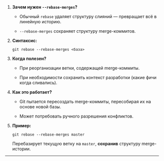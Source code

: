 

1. **Зачем нужен `--rebase-merges`?**
    
    - Обычный `rebase` удаляет структуру слияний — превращает всё в линейную историю.
        
    - `--rebase-merges` сохраняет структуру merge-коммитов.
        
2. **Синтаксис:**
    
    ```
    git rebase --rebase-merges <база>
    ```
    
3. **Когда полезен?**
    
    - При реорганизации ветки, содержащей merge-коммиты.
        
    - При необходимости сохранить контекст разработки (какие фичи когда сливались).
        
4. **Как это работает?**
    
    - Git пытается пересоздать merge-коммиты, пересобирая их на основе новой базы.
        
    - Может потребовать ручного разрешения конфликтов.
        
5. **Пример:**
    
    ```
    git rebase --rebase-merges master
    ```
    
    Перебазирует текущую ветку на `master`, **сохранив** структуру merge-истории.
    

---
